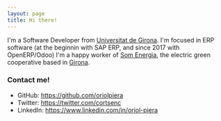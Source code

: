 ```yaml
---
layout: page
title: Hi there!
---
```


I'm a Software Developer from [Universitat de Girona](https://www.udg.edu).
I'm focused in ERP software (at the beginnin with SAP ERP, and since 2017 with OpenERP/Odoo)
I'm a happy worker of [Som Energia](https://www.somenergia.coop), the electric green cooperative based in [Girona](https://en.wikipedia.org/wiki/Girona).



### Contact me!
* GitHub: <a href="https://github.com/oriolpiera" target="_blank">https://github.com/oriolpiera</a>
* Twitter: <a href="https://twitter.com/cortsenc" target="_blank">https://twitter.com/cortsenc</a>
* LinkedIn: <a href="https://www.linkedin.com/in/oriol-piera" target="_blank">https://www.linkedin.com/in/oriol-piera</a>
